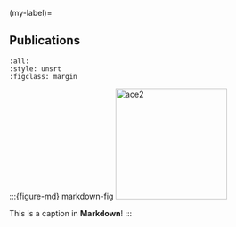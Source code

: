 <!-- #region -->
(my-label)=
## Publications

```{bibliography}
:all:
:style: unsrt
:figclass: margin
```


:::{figure-md} markdown-fig
<img src="ace2.jpg" alt="ace2" class="bg-primary mb-1" width="200px">

This is a caption in **Markdown**!
:::
<!-- #endregion -->
